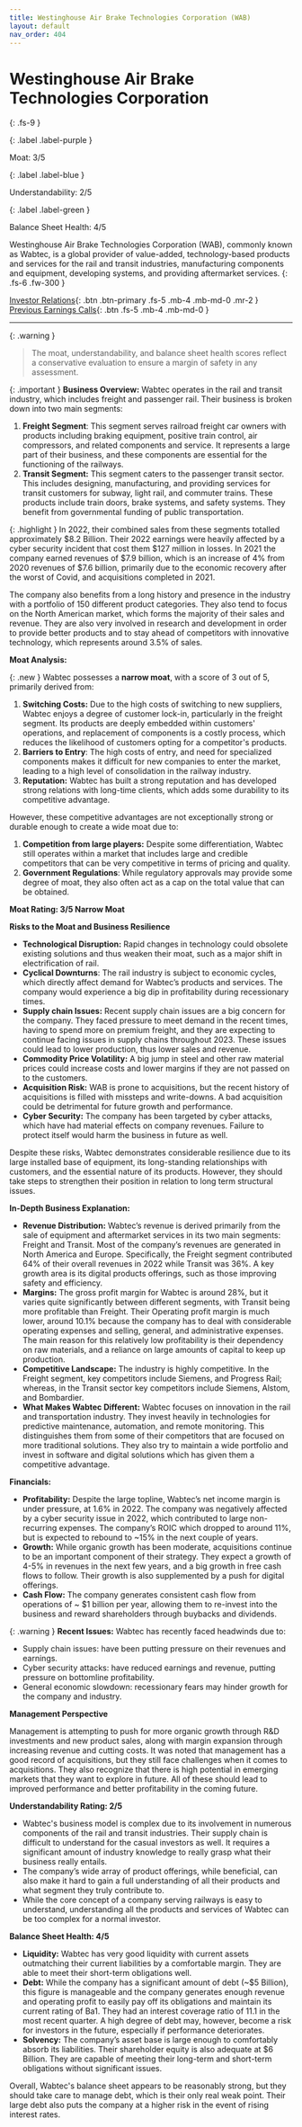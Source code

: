 ```yaml
---
title: Westinghouse Air Brake Technologies Corporation (WAB)
layout: default
nav_order: 404
---
```


# Westinghouse Air Brake Technologies Corporation
{: .fs-9 }

{: .label .label-purple }

Moat: 3/5

{: .label .label-blue }

Understandability: 2/5

{: .label .label-green }

Balance Sheet Health: 4/5

Westinghouse Air Brake Technologies Corporation (WAB), commonly known as Wabtec, is a global provider of value-added, technology-based products and services for the rail and transit industries, manufacturing components and equipment, developing systems, and providing aftermarket services.
{: .fs-6 .fw-300 }

[Investor Relations](https://www.google.com/search?q=WAB+investor+relations){: .btn .btn-primary .fs-5 .mb-4 .mb-md-0 .mr-2 }
[Previous Earnings Calls](https://discountingcashflows.com/company/WAB/transcripts/){: .btn .fs-5 .mb-4 .mb-md-0 }

---

{: .warning }
>The moat, understandability, and balance sheet health scores reflect a conservative evaluation to ensure a margin of safety in any assessment.



{: .important }
**Business Overview:** Wabtec operates in the rail and transit industry, which includes freight and passenger rail. Their business is broken down into two main segments:

1. **Freight Segment**: This segment serves railroad freight car owners with products including braking equipment, positive train control, air compressors, and related components and service. It represents a large part of their business, and these components are essential for the functioning of the railways.
2. **Transit Segment:** This segment caters to the passenger transit sector. This includes designing, manufacturing, and providing services for transit customers for subway, light rail, and commuter trains. These products include train doors, brake systems, and safety systems. They benefit from governmental funding of public transportation.

{: .highlight }
In 2022, their combined sales from these segments totalled approximately $8.2 Billion. Their 2022 earnings were heavily affected by a cyber security incident that cost them $127 million in losses. In 2021 the company earned revenues of $7.9 billion, which is an increase of 4% from 2020 revenues of $7.6 billion, primarily due to the economic recovery after the worst of Covid, and acquisitions completed in 2021.

 The company also benefits from a long history and presence in the industry with a portfolio of 150 different product categories. They also tend to focus on the North American market, which forms the majority of their sales and revenue. They are also very involved in research and development in order to provide better products and to stay ahead of competitors with innovative technology, which represents around 3.5% of sales.

**Moat Analysis:**

{: .new }
Wabtec possesses a **narrow moat**, with a score of 3 out of 5, primarily derived from:

1. **Switching Costs:** Due to the high costs of switching to new suppliers, Wabtec enjoys a degree of customer lock-in, particularly in the freight segment. Its products are deeply embedded within customers' operations, and replacement of components is a costly process, which reduces the likelihood of customers opting for a competitor's products.
2. **Barriers to Entry**: The high costs of entry, and need for specialized components makes it difficult for new companies to enter the market, leading to a high level of consolidation in the railway industry.
3. **Reputation:** Wabtec has built a strong reputation and has developed strong relations with long-time clients, which adds some durability to its competitive advantage.

However, these competitive advantages are not exceptionally strong or durable enough to create a wide moat due to:

1.  **Competition from large players:** Despite some differentiation, Wabtec still operates within a market that includes large and credible competitors that can be very competitive in terms of pricing and quality.
2.  **Government Regulations**: While regulatory approvals may provide some degree of moat, they also often act as a cap on the total value that can be obtained. 

**Moat Rating: 3/5 Narrow Moat**

**Risks to the Moat and Business Resilience**

*   **Technological Disruption:** Rapid changes in technology could obsolete existing solutions and thus weaken their moat, such as a major shift in electrification of rail.
*   **Cyclical Downturns**: The rail industry is subject to economic cycles, which directly affect demand for Wabtec’s products and services. The company would experience a big dip in profitability during recessionary times.
*  **Supply chain Issues:** Recent supply chain issues are a big concern for the company. They faced pressure to meet demand in the recent times, having to spend more on premium freight, and they are expecting to continue facing issues in supply chains throughout 2023. These issues could lead to lower production, thus lower sales and revenue.
*   **Commodity Price Volatility:** A big jump in steel and other raw material prices could increase costs and lower margins if they are not passed on to the customers.
*  **Acquisition Risk:** WAB is prone to acquisitions, but the recent history of acquisitions is filled with missteps and write-downs. A bad acquisition could be detrimental for future growth and performance.
*   **Cyber Security:** The company has been targeted by cyber attacks, which have had material effects on company revenues. Failure to protect itself would harm the business in future as well.

Despite these risks, Wabtec demonstrates considerable resilience due to its large installed base of equipment, its long-standing relationships with customers, and the essential nature of its products. However, they should take steps to strengthen their position in relation to long term structural issues.

**In-Depth Business Explanation:**

*   **Revenue Distribution:** Wabtec’s revenue is derived primarily from the sale of equipment and aftermarket services in its two main segments: Freight and Transit. Most of the company’s revenues are generated in North America and Europe. Specifically, the Freight segment contributed 64% of their overall revenues in 2022 while Transit was 36%. A key growth area is its digital products offerings, such as those improving safety and efficiency.
*  **Margins:** The gross profit margin for Wabtec is around 28%, but it varies quite significantly between different segments, with Transit being more profitable than Freight. Their Operating profit margin is much lower, around 10.1% because the company has to deal with considerable operating expenses and selling, general, and administrative expenses. The main reason for this relatively low profitability is their dependency on raw materials, and a reliance on large amounts of capital to keep up production.
*   **Competitive Landscape:** The industry is highly competitive. In the Freight segment, key competitors include Siemens, and Progress Rail; whereas, in the Transit sector key competitors include Siemens, Alstom, and Bombardier.
*  **What Makes Wabtec Different:** Wabtec focuses on innovation in the rail and transportation industry. They invest heavily in technologies for predictive maintenance, automation, and remote monitoring. This distinguishes them from some of their competitors that are focused on more traditional solutions. They also try to maintain a wide portfolio and invest in software and digital solutions which has given them a competitive advantage.

**Financials:**

*   **Profitability:** Despite the large topline, Wabtec’s net income margin is under pressure, at 1.6% in 2022. The company was negatively affected by a cyber security issue in 2022, which contributed to large non-recurring expenses. The company’s ROIC which dropped to around 11%, but is expected to rebound to ~15% in the next couple of years.
*   **Growth:** While organic growth has been moderate, acquisitions continue to be an important component of their strategy. They expect a growth of 4-5% in revenues in the next few years, and a big growth in free cash flows to follow. Their growth is also supplemented by a push for digital offerings.
*   **Cash Flow:** The company generates consistent cash flow from operations of ~ $1 billion per year, allowing them to re-invest into the business and reward shareholders through buybacks and dividends.

{: .warning }
**Recent Issues:**
Wabtec has recently faced headwinds due to:
* Supply chain issues: have been putting pressure on their revenues and earnings.
* Cyber security attacks: have reduced earnings and revenue, putting pressure on bottomline profitability.
* General economic slowdown: recessionary fears may hinder growth for the company and industry.

**Management Perspective**

Management is attempting to push for more organic growth through R&D investments and new product sales, along with margin expansion through increasing revenue and cutting costs. It was noted that management has a good record of acquisitions, but they still face challenges when it comes to acquisitions. They also recognize that there is high potential in emerging markets that they want to explore in future. All of these should lead to improved performance and better profitability in the coming future. 

**Understandability Rating: 2/5**

*   Wabtec's business model is complex due to its involvement in numerous components of the rail and transit industries. Their supply chain is difficult to understand for the casual investors as well. It requires a significant amount of industry knowledge to really grasp what their business really entails.
*   The company’s wide array of product offerings, while beneficial, can also make it hard to gain a full understanding of all their products and what segment they truly contribute to.
* While the core concept of a company serving railways is easy to understand, understanding all the products and services of Wabtec can be too complex for a normal investor.

**Balance Sheet Health: 4/5**

*   **Liquidity:** Wabtec has very good liquidity with current assets outmatching their current liabilities by a comfortable margin. They are able to meet their short-term obligations well.
*   **Debt:** While the company has a significant amount of debt (~$5 Billion), this figure is manageable and the company generates enough revenue and operating profit to easily pay off its obligations and maintain its current rating of Ba1. They had an interest coverage ratio of 11.1 in the most recent quarter. A high degree of debt may, however, become a risk for investors in the future, especially if performance deteriorates. 
*   **Solvency:** The company’s asset base is large enough to comfortably absorb its liabilities. Their shareholder equity is also adequate at $6 Billion. They are capable of meeting their long-term and short-term obligations without significant issues.

Overall, Wabtec's balance sheet appears to be reasonably strong, but they should take care to manage debt, which is their only real weak point. Their large debt also puts the company at a higher risk in the event of rising interest rates.

